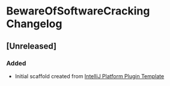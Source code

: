 <!-- Keep a Changelog guide -> https://keepachangelog.com -->

# BewareOfSoftwareCracking Changelog

## [Unreleased]
### Added
- Initial scaffold created from [IntelliJ Platform Plugin Template](https://github.com/JetBrains/intellij-platform-plugin-template)
